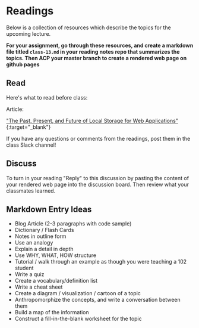 # Readings

Below is a collection of resources which describe the topics for the upcoming lecture.  

**For your assignment, go through these resources, and create a markdown file titled `class-13.md` in your reading notes repo that summarizes the topics. Then ACP your master branch to create a rendered web page on github pages**

## Read

Here's what to read before class:

Article:

["The Past, Present, and Future of Local Storage for Web Applications"](http://diveinto.html5doctor.com/storage.html){:target="_blank"}

If you have any questions or comments  from the readings, post them in the class Slack channel!

## Discuss

To turn in your reading "Reply" to this discussion by pasting the content of your rendered web page into the discussion board. Then review what your classmates learned.

## Markdown Entry Ideas

- Blog Article (2-3 paragraphs with code sample)
- Dictionary / Flash Cards
- Notes in outline form
- Use an analogy
- Explain a detail in depth
- Use WHY, WHAT, HOW structure
- Tutorial / walk through an example as though you were teaching a 102 student
- Write a quiz
- Create a vocabulary/definition list
- Write a cheat sheet
- Create a diagram / visualization / cartoon of a topic
- Anthropomorphize the concepts, and write a conversation between them
- Build a map of the information
- Construct a fill-in-the-blank worksheet for the topic
